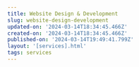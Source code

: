 ```yaml
---
title: Website Design & Development
slug: website-design-development
updated-on: '2024-03-14T18:34:45.466Z'
created-on: '2024-03-14T18:34:45.466Z'
published-on: '2024-03-14T19:49:41.799Z'
layout: '[services].html'
tags: services
---
```



